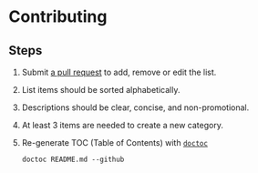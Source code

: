 # Contributing

## Steps

1. Submit [a pull request](https://github.com/anujdeshpande/awesome-hardware-production/pulls) to add, remove or edit the list.
1. List items should be sorted alphabetically.
1. Descriptions should be clear, concise, and non-promotional.
1. At least 3 items are needed to create a new category.
1. Re-generate TOC (Table of Contents) with [`doctoc`](https://github.com/thlorenz/doctoc)

    ```
    doctoc README.md --github
    ```
